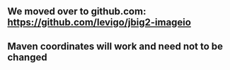 ## We moved over to github.com: https://github.com/levigo/jbig2-imageio ##

## Maven coordinates will work and need not to be changed ##
